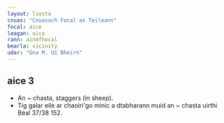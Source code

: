 ```yaml
---
layout: liosta
cnuas: "Cnuasach Focal as Teileann"
focal: aice
leagan: aice
rann: ainmfhocal
bearla: vicinity
udar: "Úna M. Uí Bheirn"
---
```

## aice 3

* An ~ chasta, staggers (in sheep).
*  Tig galar eile ar chaoiri'go minic a dtabharann muid an ~ chasta uirthi Béal 37/38 152.

